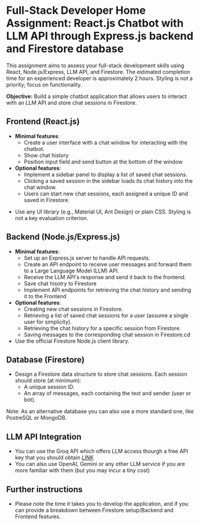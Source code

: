 # Full-Stack Developer Home Assignment: React.js Chatbot with LLM API through Express.js backend and Firestore database

This assignment aims to assess your full-stack development skills using React, Node.js/Express, LLM API, and Firestore.  The estimated completion time for an experienced developer is approximately 2 hours. Styling is not a priority; focus on functionality.

**Objective:** Build a simple chatbot application that allows users to interact with an LLM API and store chat sessions in Firestore.

## Frontend (React.js)

- **Minimal features**: 
    - Create a user interface with a chat window for interacting with the chatbot.
    - Show chat history
    - Position input field and send button at the bottom of the window
- **Optional features**:
    - Implement a sidebar panel to display a list of saved chat sessions.
    - Clicking a saved session in the sidebar loads its chat history into the chat window.
    - Users can start new chat sessions, each assigned a unique ID and saved in Firestore.

* Use any UI library (e.g., Material UI, Ant Design) or plain CSS. Styling is not a key evaluation criterion.

## Backend (Node.js/Express.js)

- **Minimal features**:
    - Set up an Express.js server to handle API requests.
    - Create an API endpoint to receive user messages and forward them to a Large Language Model (LLM) API.
    - Receive the LLM API's response and send it back to the frontend.
    - Save chat hisotry to Firestore
    - Implement API endpoints for retrieving the chat history and sending it to the Frontend
- **Optional features**:
    - Creating new chat sessions in Firestore.
    - Retrieving a list of saved chat sessions for a user (assume a single user for simplicity).
    - Retrieving the chat history for a specific session from Firestore.
    - Saving messages to the corresponding chat session in Firestore.cd
- Use the official Firestore Node.js client library.

## Database (Firestore)

- Design a Firestore data structure to store chat sessions. Each session should store (at minimum):
    - A unique session ID.
    - An array of messages, each containing the text and sender (user or bot).
    
Note: As an alternative database you can also use a more standard one, like PostreSQL or MongoDB.

## LLM API Integration

- You can use the Groq API which offers LLM access thourgh a free API key that you should obtain [LINK](https://console.groq.com/keys)
- You can also use OpenAI, Gemini or any other LLM service if you are more familiar with them (but you may incur a tiny cost)

## Further instructions
- Please note the time it takes you to develop the application, and if you can provide a breakdown between Firestore setup/Backend and Frontend features.